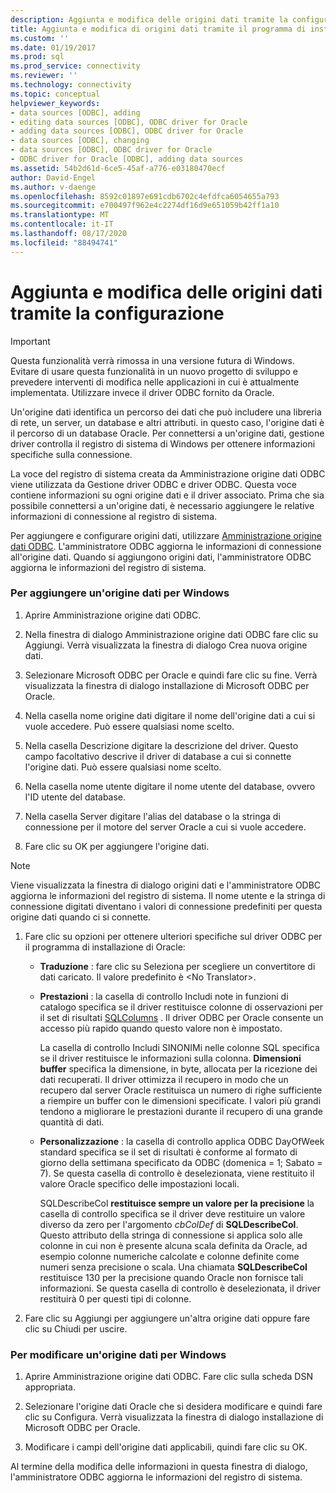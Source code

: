 ```yaml
---
description: Aggiunta e modifica delle origini dati tramite la configurazione
title: Aggiunta e modifica di origini dati tramite il programma di installazione | Microsoft Docs
ms.custom: ''
ms.date: 01/19/2017
ms.prod: sql
ms.prod_service: connectivity
ms.reviewer: ''
ms.technology: connectivity
ms.topic: conceptual
helpviewer_keywords:
- data sources [ODBC], adding
- editing data sources [ODBC], ODBC driver for Oracle
- adding data sources [ODBC], ODBC driver for Oracle
- data sources [ODBC], changing
- data sources [ODBC], ODBC driver for Oracle
- ODBC driver for Oracle [ODBC], adding data sources
ms.assetid: 54b2d61d-6ce5-45af-a776-e03180470ecf
author: David-Engel
ms.author: v-daenge
ms.openlocfilehash: 8592c01897e691cdb6702c4efdfca6054655a793
ms.sourcegitcommit: e700497f962e4c2274df16d9e651059b42ff1a10
ms.translationtype: MT
ms.contentlocale: it-IT
ms.lasthandoff: 08/17/2020
ms.locfileid: "88494741"
---
```

# <a name="adding-and-modifying-data-sources-using-setup"></a>Aggiunta e modifica delle origini dati tramite la configurazione
> [!IMPORTANT]  
>  Questa funzionalità verrà rimossa in una versione futura di Windows. Evitare di usare questa funzionalità in un nuovo progetto di sviluppo e prevedere interventi di modifica nelle applicazioni in cui è attualmente implementata. Utilizzare invece il driver ODBC fornito da Oracle.  
  
 Un'origine dati identifica un percorso dei dati che può includere una libreria di rete, un server, un database e altri attributi. in questo caso, l'origine dati è il percorso di un database Oracle. Per connettersi a un'origine dati, gestione driver controlla il registro di sistema di Windows per ottenere informazioni specifiche sulla connessione.  
  
 La voce del registro di sistema creata da Amministrazione origine dati ODBC viene utilizzata da Gestione driver ODBC e driver ODBC. Questa voce contiene informazioni su ogni origine dati e il driver associato. Prima che sia possibile connettersi a un'origine dati, è necessario aggiungere le relative informazioni di connessione al registro di sistema.  
  
 Per aggiungere e configurare origini dati, utilizzare [Amministrazione origine dati ODBC](../../odbc/admin/odbc-data-source-administrator.md). L'amministratore ODBC aggiorna le informazioni di connessione all'origine dati. Quando si aggiungono origini dati, l'amministratore ODBC aggiorna le informazioni del registro di sistema.  
  
### <a name="to-add-a-data-source-for-windows"></a>Per aggiungere un'origine dati per Windows  
  
1.  Aprire Amministrazione origine dati ODBC.  
  
2.  Nella finestra di dialogo Amministrazione origine dati ODBC fare clic su Aggiungi. Verrà visualizzata la finestra di dialogo Crea nuova origine dati.  
  
3.  Selezionare Microsoft ODBC per Oracle e quindi fare clic su fine. Verrà visualizzata la finestra di dialogo installazione di Microsoft ODBC per Oracle.  
  
4.  Nella casella nome origine dati digitare il nome dell'origine dati a cui si vuole accedere. Può essere qualsiasi nome scelto.  
  
5.  Nella casella Descrizione digitare la descrizione del driver. Questo campo facoltativo descrive il driver di database a cui si connette l'origine dati. Può essere qualsiasi nome scelto.  
  
6.  Nella casella nome utente digitare il nome utente del database, ovvero l'ID utente del database.  
  
7.  Nella casella Server digitare l'alias del database o la stringa di connessione per il motore del server Oracle a cui si vuole accedere.  
  
8.  Fare clic su OK per aggiungere l'origine dati.  
  
> [!NOTE]  
>  Viene visualizzata la finestra di dialogo origini dati e l'amministratore ODBC aggiorna le informazioni del registro di sistema. Il nome utente e la stringa di connessione digitati diventano i valori di connessione predefiniti per questa origine dati quando ci si connette.  
  
1.  Fare clic su opzioni per ottenere ulteriori specifiche sul driver ODBC per il programma di installazione di Oracle:  
  
    -   **Traduzione** : fare clic su Seleziona per scegliere un convertitore di dati caricato. Il valore predefinito è \<No Translator>.  
  
    -   **Prestazioni** : la casella di controllo Includi note in funzioni di catalogo specifica se il driver restituisce colonne di osservazioni per il set di risultati [SQLColumns](../../odbc/microsoft/level-1-api-functions-odbc-driver-for-oracle.md) . Il driver ODBC per Oracle consente un accesso più rapido quando questo valore non è impostato.  
  
         La casella di controllo Includi SINONIMi nelle colonne SQL specifica se il driver restituisce le informazioni sulla colonna. **Dimensioni buffer** specifica la dimensione, in byte, allocata per la ricezione dei dati recuperati. Il driver ottimizza il recupero in modo che un recupero dal server Oracle restituisca un numero di righe sufficiente a riempire un buffer con le dimensioni specificate. I valori più grandi tendono a migliorare le prestazioni durante il recupero di una grande quantità di dati.  
  
    -   **Personalizzazione** : la casella di controllo applica ODBC DayOfWeek standard specifica se il set di risultati è conforme al formato di giorno della settimana specificato da ODBC (domenica = 1; Sabato = 7). Se questa casella di controllo è deselezionata, viene restituito il valore Oracle specifico delle impostazioni locali.  
  
         SQLDescribeCol **restituisce sempre un valore per la precisione** la casella di controllo specifica se il driver deve restituire un valore diverso da zero per l'argomento *cbColDef* di **SQLDescribeCol**. Questo attributo della stringa di connessione si applica solo alle colonne in cui non è presente alcuna scala definita da Oracle, ad esempio colonne numeriche calcolate e colonne definite come numeri senza precisione o scala. Una chiamata **SQLDescribeCol** restituisce 130 per la precisione quando Oracle non fornisce tali informazioni. Se questa casella di controllo è deselezionata, il driver restituirà 0 per questi tipi di colonne.  
  
2.  Fare clic su Aggiungi per aggiungere un'altra origine dati oppure fare clic su Chiudi per uscire.  
  
### <a name="to-modify-a-data-source-for-windows"></a>Per modificare un'origine dati per Windows  
  
1.  Aprire Amministrazione origine dati ODBC. Fare clic sulla scheda DSN appropriata.  
  
2.  Selezionare l'origine dati Oracle che si desidera modificare e quindi fare clic su Configura. Verrà visualizzata la finestra di dialogo installazione di Microsoft ODBC per Oracle.  
  
3.  Modificare i campi dell'origine dati applicabili, quindi fare clic su OK.  
  
 Al termine della modifica delle informazioni in questa finestra di dialogo, l'amministratore ODBC aggiorna le informazioni del registro di sistema.

